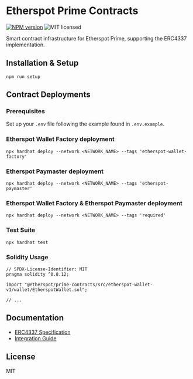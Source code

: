 # Etherspot Prime Contracts

[![NPM version][npm-image]][npm-url]
![MIT licensed][license-image]

Smart contract infrastructure for Etherspot Prime, supporting the ERC4337 implementation.

## Installation & Setup

`npm run setup`

## Contract Deployments

### Prerequisites

Set up your `.env` file following the example found in `.env.example`.

### Etherspot Wallet Factory deployment

`npx hardhat deploy --network <NETWORK_NAME> --tags 'etherspot-wallet-factory'`

### Etherspot Paymaster deployment

`npx hardhat deploy --network <NETWORK_NAME> --tags 'etherspot-paymaster'`

### Etherspot Wallet Factory & Etherspot Paymaster deployment

`npx hardhat deploy --network <NETWORK_NAME> --tags 'required'`

### Test Suite

`npx hardhat test`

### Solidity Usage

```solidity
// SPDX-License-Identifier: MIT
pragma solidity ^0.8.12;

import "@etherspot/prime-contracts/src/etherspot-wallet-v1/wallet/EtherspotWallet.sol";

// ...
```

## Documentation

- [ERC4337 Specification](https://eips.ethereum.org/EIPS/eip-4337)
- [Integration Guide](https://docs.etherspot.dev)

## License

MIT

[npm-image]: https://badge.fury.io/js/%40etherspot%2Flite-contracts.svg
[npm-url]: https://npmjs.org/package/@etherspot/lite-contracts
[license-image]: https://img.shields.io/badge/license-MIT-blue.svg
